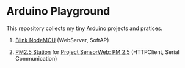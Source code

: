 # Arduino Playground

This repository collects my tiny [Arduino][arduino] projects and pratices.

01. [Blink NodeMCU][01] (WebServer, SoftAP)

02. [PM2.5 Station][02] for [Project SensorWeb: PM 2.5][pm25] (HTTPClient, Serial Communication)


[01]: /blink_nodemcu/blink_nodemcu.ino
[02]: /pm25_sensorweb/pm25_sensorweb.ino

[arduino]: https://www.arduino.cc
[pm25]: https://sensorweb.io/pm25/
